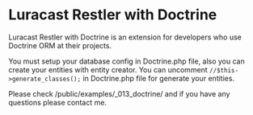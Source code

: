 Luracast Restler with Doctrine
========================

Luracast Restler with Doctrine is an extension for developers who use Doctrine ORM at their projects.

You must setup your database config in Doctrine.php file, also you can create your entities with entity creator. You can uncomment ```//$this->generate_classes();``` in Doctrine.php file for generate your entities.

Please check /public/examples/_013_doctrine/ and if you have any questions please contact me.